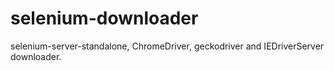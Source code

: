 # selenium-downloader
selenium-server-standalone, ChromeDriver, geckodriver and IEDriverServer downloader.
